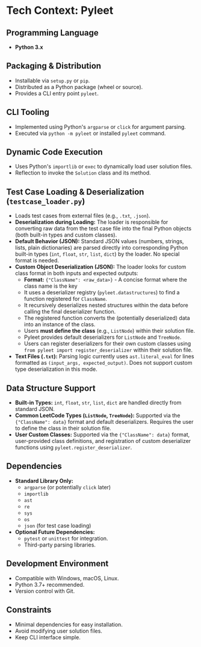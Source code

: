# Tech Context: Pyleet

## Programming Language
- **Python 3.x**

## Packaging & Distribution
- Installable via `setup.py` or `pip`.
- Distributed as a Python package (wheel or source).
- Provides a CLI entry point `pyleet`.

## CLI Tooling
- Implemented using Python's `argparse` or `click` for argument parsing.
- Executed via `python -m pyleet` or installed `pyleet` command.

## Dynamic Code Execution
- Uses Python's `importlib` or `exec` to dynamically load user solution files.
- Reflection to invoke the `Solution` class and its method.

## Test Case Loading & Deserialization (`testcase_loader.py`)
- Loads test cases from external files (e.g., `.txt`, `.json`).
- **Deserialization during Loading:** The loader is responsible for converting raw data from the test case file into the final Python objects (both built-in types and custom classes).
- **Default Behavior (JSON):** Standard JSON values (numbers, strings, lists, plain dictionaries) are parsed directly into corresponding Python built-in types (`int`, `float`, `str`, `list`, `dict`) by the loader. No special format is needed.
- **Custom Object Deserialization (JSON):** The loader looks for custom class format in both inputs and expected outputs:
    - **Format:** `{"ClassName": <raw_data>}` - A concise format where the class name is the key
    - It uses a deserializer registry (`pyleet.datastructures`) to find a function registered for `ClassName`.
    - It recursively deserializes nested structures within the data before calling the final deserializer function.
    - The registered function converts the (potentially deserialized) data into an instance of the class.
    - Users **must define the class** (e.g., `ListNode`) within their solution file.
    - Pyleet provides default deserializers for `ListNode` and `TreeNode`.
    - Users can register deserializers for their own custom classes using `from pyleet import register_deserializer` within their solution file.
- **Text Files (`.txt`):** Parsing logic currently uses `ast.literal_eval` for lines formatted as `(input_args, expected_output)`. Does not support custom type deserialization in this mode.

## Data Structure Support
- **Built-in Types:** `int`, `float`, `str`, `list`, `dict` are handled directly from standard JSON.
- **Common LeetCode Types (`ListNode`, `TreeNode`):** Supported via the `{"ClassName": data}` format and default deserializers. Requires the user to define the class in their solution file.
- **User Custom Classes:** Supported via the `{"ClassName": data}` format, user-provided class definitions, and registration of custom deserializer functions using `pyleet.register_deserializer`.

## Dependencies
- **Standard Library Only:**
  - `argparse` (or potentially `click` later)
  - `importlib`
  - `ast`
  - `re`
  - `sys`
  - `os`
  - `json` (for test case loading)
- **Optional Future Dependencies:**
  - `pytest` or `unittest` for integration.
  - Third-party parsing libraries.

## Development Environment
- Compatible with Windows, macOS, Linux.
- Python 3.7+ recommended.
- Version control with Git.

## Constraints
- Minimal dependencies for easy installation.
- Avoid modifying user solution files.
- Keep CLI interface simple.
